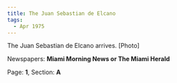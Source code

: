 ```yaml
---  
title: The Juan Sebastian de Elcano  
tags:  
  - Apr 1975  
---  
```

  
The Juan Sebastian de Elcano arrives. [Photo]  
  
Newspapers: **Miami Morning News or The Miami Herald**  
  
Page: **1**, Section: **A** 
